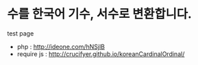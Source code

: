 # 수를 한국어 기수, 서수로 변환합니다.


test page
- php : http://ideone.com/hNSjlB
- require js : http://crucifyer.github.io/koreanCardinalOrdinal/
